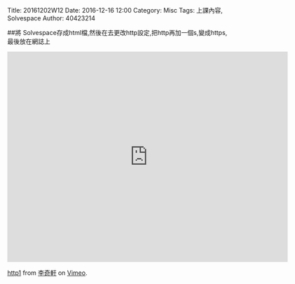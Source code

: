 Title: 20161202W12
Date: 2016-12-16 12:00
Category: Misc
Tags: 上課內容, Solvespace
Author: 40423214


##將 Solvespace存成html檔,然後在去更改http設定,把http再加一個s,變成https,最後放在網誌上
<iframe src="https://player.vimeo.com/video/199154754" width="640" height="480" frameborder="0" webkitallowfullscreen mozallowfullscreen allowfullscreen></iframe>
<p><a href="https://vimeo.com/199154754">http1</a> from <a href="https://vimeo.com/user47858237">李奇軒</a> on <a href="https://vimeo.com">Vimeo</a>.</p>
